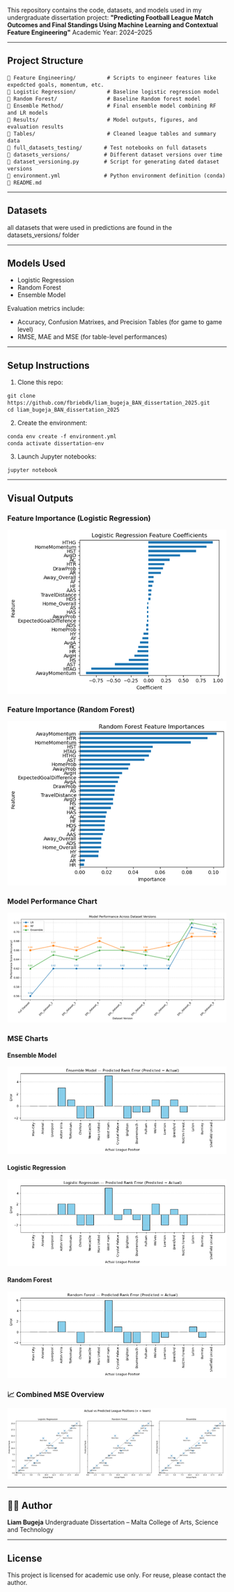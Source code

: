 This repository contains the code, datasets, and models used in my undergraduate dissertation project:
**"Predicting Football League Match Outcomes and Final Standings Using Machine Learning and Contextual Feature Engineering"**
Academic Year: 2024–2025

---

## Project Structure

```
🔹 Feature Engineering/          # Scripts to engineer features like expedcted goals, momentum, etc.
🔹 Logistic Regression/          # Baseline logistic regression model
🔹 Random Forest/                # Baseline Random forest model
🔹 Ensemble Method/              # Final ensemble model combining RF and LR models
🔹 Results/                      # Model outputs, figures, and evaluation results
🔹 Tables/                       # Cleaned league tables and summary data
🔹 full_datasets_testing/       # Test notebooks on full datasets
🔹 datasets_versions/           # Different dataset versions over time
🔹 dataset_versioning.py        # Script for generating dated dataset versions
🔹 environment.yml              # Python environment definition (conda)
🔹 README.md
```

---

## Datasets

all datasets that were used in predictions are found in the datasets_versions/ folder

---

## Models Used

* Logistic Regression
* Random Forest 
* Ensemble Model

Evaluation metrics include:

* Accuracy, Confusion Matrixes, and Precision Tables (for game to game level)
* RMSE, MAE and MSE (for table-level performances)

---

## Setup Instructions

1. Clone this repo:

```
git clone https://github.com/fbriebdk/liam_bugeja_BAN_dissertation_2025.git
cd liam_bugeja_BAN_dissertation_2025
```

2. Create the environment:

```
conda env create -f environment.yml
conda activate dissertation-env
```

3. Launch Jupyter notebooks:

```
jupyter notebook
```

---

## Visual Outputs

### Feature Importance (Logistic Regression)
![LR Feature Importance](Results/Diagrams/lr_features.png)

### Feature Importance (Random Forest)
![RF Feature Importance](Results/Diagrams/rf_features.png)

### Model Performance Chart
![Model Performance](Results/Diagrams/model_performance_chart.png)

### MSE Charts
#### Ensemble Model
![MSE Ensemble](Results/Diagrams/mse_ens.png)

#### Logistic Regression
![MSE LR](Results/Diagrams/mse_lr.png)

#### Random Forest
![MSE RF](Results/Diagrams/mse_rf.png)

### 📈 Combined MSE Overview
![MSE Overview](Results/Diagrams/mse_all_pointers.png)

---

## 👨‍🎓 Author

**Liam Bugeja**
Undergraduate Dissertation – Malta College of Arts, Science and Technology

---

## License

This project is licensed for academic use only. For reuse, please contact the author.

